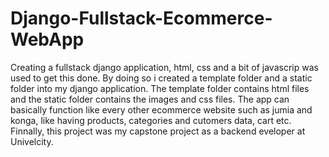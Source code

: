 # Django-Fullstack-Ecommerce-WebApp
Creating a fullstack django application, html, css and a bit of javascrip was used to get this done. 
By doing so i created a template folder and a static folder into my django application. 
The template folder contains html files and the static folder contains the images and css files. 
The app can basically function like every other ecommerce website such as jumia and konga, like having products, categories and cutomers data, cart etc. 
Finnally, this project was my capstone project as a backend eveloper at Univelcity.
